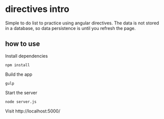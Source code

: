 # directives intro
Simple to do list to practice using angular directives. The data is not stored in a database, so data persistence is until you refresh the page.

## how to use
Install dependencies
```
npm install
```
Build the app
```
gulp
```
Start the server
```
node server.js
```
Visit http://localhost:5000/
